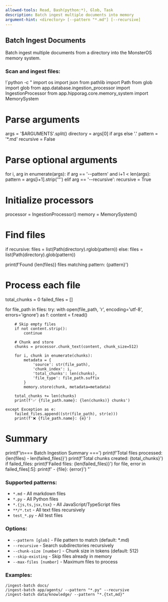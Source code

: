```yaml
---
allowed-tools: Read, Bash(python:*), Glob, Task
description: Batch ingest multiple documents into memory
argument-hint: <directory> [--pattern "*.md"] [--recursive]
---
```


## Batch Ingest Documents

Batch ingest multiple documents from a directory into the MonsterOS memory system.

### Scan and ingest files:
!`python -c "
import os
import json
from pathlib import Path
from glob import glob
from app.database.ingestion_processor import IngestionProcessor
from app.hipporag.core.memory_system import MemorySystem

# Parse arguments
args = '$ARGUMENTS'.split()
directory = args[0] if args else '.'
pattern = '*.md'
recursive = False

# Parse optional arguments
for i, arg in enumerate(args):
    if arg == '--pattern' and i+1 < len(args):
        pattern = args[i+1].strip('\"')
    elif arg == '--recursive':
        recursive = True

# Initialize processors
processor = IngestionProcessor()
memory = MemorySystem()

# Find files
if recursive:
    files = list(Path(directory).rglob(pattern))
else:
    files = list(Path(directory).glob(pattern))

print(f'Found {len(files)} files matching pattern: {pattern}')

# Process each file
total_chunks = 0
failed_files = []

for file_path in files:
    try:
        with open(file_path, 'r', encoding='utf-8', errors='ignore') as f:
            content = f.read()
        
        # Skip empty files
        if not content.strip():
            continue
            
        # Chunk and store
        chunks = processor.chunk_text(content, chunk_size=512)
        
        for i, chunk in enumerate(chunks):
            metadata = {
                'source': str(file_path),
                'chunk_index': i,
                'total_chunks': len(chunks),
                'file_type': file_path.suffix
            }
            memory.store(chunk, metadata=metadata)
        
        total_chunks += len(chunks)
        print(f'✅ {file_path.name}: {len(chunks)} chunks')
        
    except Exception as e:
        failed_files.append((str(file_path), str(e)))
        print(f'❌ {file_path.name}: {e}')

# Summary
print(f'\\n=== Batch Ingestion Summary ===')
print(f'Total files processed: {len(files) - len(failed_files)}')
print(f'Total chunks created: {total_chunks}')
if failed_files:
    print(f'Failed files: {len(failed_files)}')
    for file, error in failed_files[:5]:
        print(f'  - {file}: {error}')
"`

### Supported patterns:
- `*.md` - All markdown files
- `*.py` - All Python files
- `*.{js,ts,jsx,tsx}` - All JavaScript/TypeScript files
- `**/*.txt` - All text files recursively
- `test_*.py` - All test files

### Options:
- `--pattern [glob]` - File pattern to match (default: *.md)
- `--recursive` - Search subdirectories recursively
- `--chunk-size [number]` - Chunk size in tokens (default: 512)
- `--skip-existing` - Skip files already in memory
- `--max-files [number]` - Maximum files to process

### Examples:
```
/ingest-batch docs/
/ingest-batch app/agents/ --pattern "*.py" --recursive
/ingest-batch data/knowledge/ --pattern "*.{txt,md}"
```